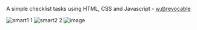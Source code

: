 A simple checklist tasks using HTML, CSS and Javascript - <a href="https://github.com/Revocable">w.@revocable</a>

![smart1 1](https://user-images.githubusercontent.com/99039864/201554466-789cd91d-8d94-465a-bd84-b211c3a61b4d.png)
![smart2 2](https://user-images.githubusercontent.com/99039864/201554548-c11ada4c-1e7f-4685-ad97-072b625c625d.png)
![image](https://user-images.githubusercontent.com/99039864/202009606-aae3d25b-459c-44cd-a524-34ea7f83857d.png)


